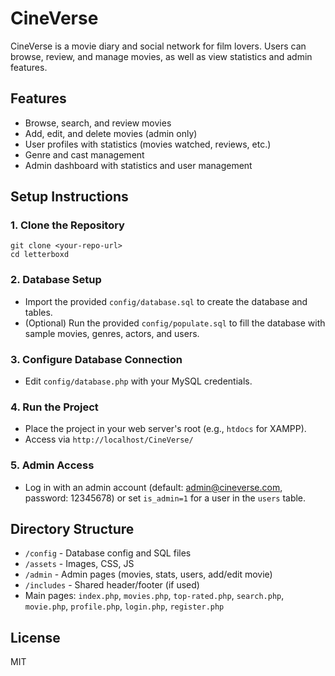 # CineVerse

CineVerse is a movie diary and social network for film lovers. Users can browse, review, and manage movies, as well as view statistics and admin features.

## Features

- Browse, search, and review movies
- Add, edit, and delete movies (admin only)
- User profiles with statistics (movies watched, reviews, etc.)
- Genre and cast management
- Admin dashboard with statistics and user management

## Setup Instructions

### 1. Clone the Repository

```
git clone <your-repo-url>
cd letterboxd
```

### 2. Database Setup

- Import the provided `config/database.sql` to create the database and tables.
- (Optional) Run the provided `config/populate.sql` to fill the database with sample movies, genres, actors, and users.

### 3. Configure Database Connection

- Edit `config/database.php` with your MySQL credentials.

### 4. Run the Project

- Place the project in your web server's root (e.g., `htdocs` for XAMPP).
- Access via `http://localhost/CineVerse/`

### 5. Admin Access

- Log in with an admin account (default: admin@cineverse.com, password: 12345678) or set `is_admin=1` for a user in the `users` table.

## Directory Structure

- `/config` - Database config and SQL files
- `/assets` - Images, CSS, JS
- `/admin` - Admin pages (movies, stats, users, add/edit movie)
- `/includes` - Shared header/footer (if used)
- Main pages: `index.php`, `movies.php`, `top-rated.php`, `search.php`, `movie.php`, `profile.php`, `login.php`, `register.php`

## License

MIT
